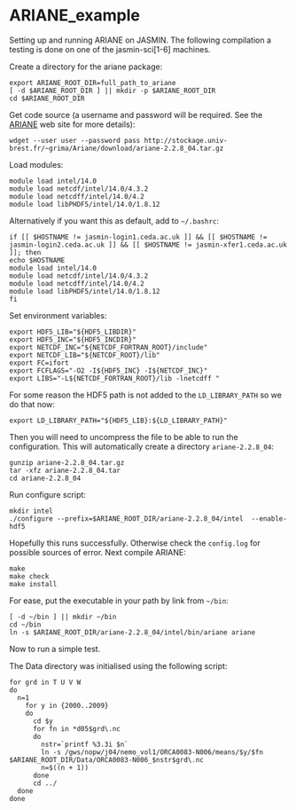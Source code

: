 # ARIANE_example
Setting up and running ARIANE on JASMIN. The following compilation a testing is done on one of the jasmin-sci[1-6] machines.

Create a directory for the ariane package:

```
export ARIANE_ROOT_DIR=full_path_to_ariane
[ -d $ARIANE_ROOT_DIR ] || mkdir -p $ARIANE_ROOT_DIR
cd $ARIANE_ROOT_DIR
```

Get code source (a username and password will be required. See the [ARIANE](http://stockage.univ-brest.fr/~grima/Ariane/) web site for more details):

```wdget --user user --password pass http://stockage.univ-brest.fr/~grima/Ariane/download/ariane-2.2.8_04.tar.gz```


Load modules:

```
module load intel/14.0
module load netcdf/intel/14.0/4.3.2
module load netcdff/intel/14.0/4.2
module load libPHDF5/intel/14.0/1.8.12
```

Alternatively if you want this as default, add to `~/.bashrc`:

```
if [[ $HOSTNAME != jasmin-login1.ceda.ac.uk ]] && [[ $HOSTNAME != jasmin-login2.ceda.ac.uk ]] && [[ $HOSTNAME != jasmin-xfer1.ceda.ac.uk ]]; then
echo $HOSTNAME
module load intel/14.0
module load netcdf/intel/14.0/4.3.2
module load netcdff/intel/14.0/4.2
module load libPHDF5/intel/14.0/1.8.12
fi
```

Set environment variables:

```
export HDF5_LIB="${HDF5_LIBDIR}"
export HDF5_INC="${HDF5_INCDIR}"
export NETCDF_INC="${NETCDF_FORTRAN_ROOT}/include"
export NETCDF_LIB="${NETCDF_ROOT}/lib"
export FC=ifort
export FCFLAGS="-O2 -I${HDF5_INC} -I${NETCDF_INC}"
export LIBS="-L${NETCDF_FORTRAN_ROOT}/lib -lnetcdff "
```

For some reason the HDF5 path is not added to the `LD_LIBRARY_PATH` so we do that now:

```
export LD_LIBRARY_PATH="${HDF5_LIB}:${LD_LIBRARY_PATH}"
```

Then you will need to uncompress the file to be able to run the configuration. This will automatically create a directory `ariane-2.2.8_04`:

```
gunzip ariane-2.2.8_04.tar.gz
tar -xfz ariane-2.2.8_04.tar
cd ariane-2.2.8_04
```

Run configure script:

```
mkdir intel
./configure --prefix=$ARIANE_ROOT_DIR/ariane-2.2.8_04/intel  --enable-hdf5
```

Hopefully this runs successfully. Otherwise check the `config.log` for possible sources of error. Next compile ARIANE:

```
make
make check
make install
```

For ease, put the executable in your path by link from `~/bin`:

```
[ -d ~/bin ] || mkdir ~/bin
cd ~/bin
ln -s $ARIANE_ROOT_DIR/ariane-2.2.8_04/intel/bin/ariane ariane
```

Now to run a simple test. 

The Data directory was initialised using the following script:

```
for grd in T U V W
do 
  n=1
    for y in {2000..2009}
    do 
      cd $y
      for fn in *d05$grd\.nc
      do 
        nstr=`printf %3.3i $n`
        ln -s /gws/nopw/j04/nemo_vol1/ORCA0083-N006/means/$y/$fn $ARIANE_ROOT_DIR/Data/ORCA0083-N006_$nstr$grd\.nc
        n=$((n + 1))
      done
      cd ../
  done
done
```
